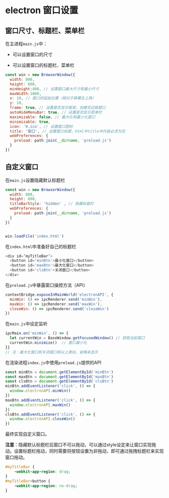 # electron 窗口设置

## 窗口尺寸、标题栏、菜单栏

在主进程`main.js`中：

- 可以设置窗口的尺寸

- 可以设置窗口的标题栏、菜单栏

```js
const win = new BrowserWindow({
  width: 800,
  height: 600,
  minHeight:400, // 设置窗口最大尺寸和最小尺寸
  maxWidth:1000,
  x: 10, // 窗口的起始位置（相对于屏幕左上角）
  y: 10,
  frame: true, // 设置是否显示框架，创建无边框窗口
  autoHideMenuBar: true, // 设置是否显示菜单栏
  maximizable: false, // 最大化和最小化窗口
  minimizable: true,
  icon: '0.ico', // 设置窗口图标
  title: '窗口', // 设置窗口标题，html中title中内容必须为空
  webPreferences: {
    preload: path.join(__dirname, 'preload.js')
  }
})
```

## 自定义窗口

在`main.js`设置隐藏默认标题栏

```js
const win = new BrowserWindow({
  width: 800,
  height: 600,
  titleBarStyle: 'hidden' , // 隐藏标题栏
  webPreferences: {
    preload: path.join(__dirname, 'preload.js')
  }
})


win.loadFile('index.html')
```

在`index.html`中准备好自己的标题栏

```js
<div id=‘myTitleBar’>
  <button id='minBtn'>最小化窗口</button>
  <button id='maxBtn'>最大化窗口</button>
  <button id='clsBtn'>关闭窗口</button>
</div>
```

在`preload.js`中暴露窗口操控方法（API）

```js
contextBridge.exposeInMainWorld('electronAPI', {
  minWin: () => ipcRenderer.send('minWin'),
  maxWin: () => ipcRenderer.send('maxWin'),
  closeWin: () => ipcRenderer.send('closeWin')
})
```

在`main.js`中设定监听

```js
ipcMain.on('minWin', () => {
  let currentWin = BaseWindow.getFocusedWindow() // 获取当前窗口
  currentWin.minimize()  // 窗口最小化
}}
// 注：最大化窗口和关闭窗口和以上类似，省略未显示
```

在渲染进程`index.js`中使用`preload.js`提供的API

```js
const minBtn = document.getElementById('minBtn')
const maxBtn = document.getElementById('maxBtn')
const clsBtn = document.getElementById('clsBtn')
minBtn.addEventListener('click', () => {
  window.electronAPI.minWin()
}) 
maxBtn.addEventListener('click', () => {
  window.electronAPI.maxWin()
}) 
clsBtn.addEventListener('click', () => {
  window.electronAPI.closeWin()
}) 
```

最终实现自定义窗口。

**注意**：隐藏默认标题栏后窗口不可以拖动，可以通过style设定来让窗口实现拖动。设置标题栏拖动，同时需要将按钮设置为非拖动，即可通过拖拽标题栏来实现窗口拖动。

```css
#myTitleBar {
    -webkit-app-region: drag;
}
#myTitleBar>button {
    -webkit-app-region: no-drag;
}
```

